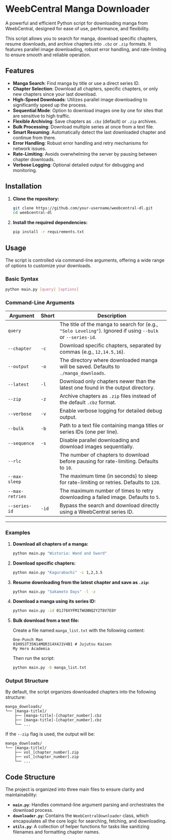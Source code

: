 # WeebCentral Manga Downloader

A powerful and efficient Python script for downloading manga from WeebCentral, designed for ease of use, performance, and flexibility.

This script allows you to search for manga, download specific chapters, resume downloads, and archive chapters into `.cbz` or `.zip` formats. It features parallel image downloading, robust error handling, and rate-limiting to ensure smooth and reliable operation.

## Features

- **Manga Search**: Find manga by title or use a direct series ID.
- **Chapter Selection**: Download all chapters, specific chapters, or only new chapters since your last download.
- **High-Speed Downloads**: Utilizes parallel image downloading to significantly speed up the process.
- **Sequential Mode**: Option to download images one by one for sites that are sensitive to high traffic.
- **Flexible Archiving**: Save chapters as `.cbz` (default) or `.zip` archives.
- **Bulk Processing**: Download multiple series at once from a text file.
- **Smart Resuming**: Automatically detect the last downloaded chapter and continue from there.
- **Error Handling**: Robust error handling and retry mechanisms for network issues.
- **Rate-Limiting**: Avoids overwhelming the server by pausing between chapter downloads.
- **Verbose Logging**: Optional detailed output for debugging and monitoring.

## Installation

1.  **Clone the repository:**

    ```bash
    git clone https://github.com/your-username/weebcentral-dl.git
    cd weebcentral-dl
    ```

2.  **Install the required dependencies:**

    ```bash
    pip install -r requirements.txt
    ```

## Usage

The script is controlled via command-line arguments, offering a wide range of options to customize your downloads.

### Basic Syntax

```bash
python main.py [query] [options]
```

### Command-Line Arguments

| Argument              | Short | Description                                                                                                 |
| --------------------- | ----- | ----------------------------------------------------------------------------------------------------------- |
| `query`               |       | The title of the manga to search for (e.g., `"Solo Leveling"`). Ignored if using `--bulk` or `--series-id`.      |
| `--chapter`           | `-c`  | Download specific chapters, separated by commas (e.g., `12,14.5,16`).                                       |
| `--output`            | `-o`  | The directory where downloaded manga will be saved. Defaults to `./manga_downloads`.                       |
| `--latest`            | `-l`  | Download only chapters newer than the latest one found in the output directory.                             |
| `--zip`               | `-z`  | Archive chapters as `.zip` files instead of the default `.cbz` format.                                      |
| `--verbose`           | `-v`  | Enable verbose logging for detailed debug output.                                                           |
| `--bulk`              | `-b`  | Path to a text file containing manga titles or series IDs (one per line).                                   |
| `--sequence`          | `-s`  | Disable parallel downloading and download images sequentially.                                              |
| `--rlc`               |       | The number of chapters to download before pausing for rate-limiting. Defaults to `10`.                      |
| `--max-sleep`         |       | The maximum time (in seconds) to sleep for rate-limiting or retries. Defaults to `120`.                   |
| `--max-retries`       |       | The maximum number of times to retry downloading a failed image. Defaults to `5`.                           |
| `--series-id`         | `-id` | Bypass the search and download directly using a WeebCentral series ID.                                      |

--- 

### Examples

1.  **Download all chapters of a manga:**

    ```bash
    python main.py "Wistoria: Wand and Sword"
    ```

2.  **Download specific chapters:**

    ```bash
    python main.py "Kagurabachi" -c 1,2,3.5
    ```

3.  **Resume downloading from the latest chapter and save as `.zip`:**

    ```bash
    python main.py "Sakamoto Days" -l -z
    ```

4.  **Download a manga using its series ID:**

    ```bash
    python main.py -id 01J76XYFM1TWGNNQ2Y2T8V7E8Y
    ```

5.  **Bulk download from a text file:**

    Create a file named `manga_list.txt` with the following content:

    ```
    One-Punch Man
    01H9S3T35N14MQR314X4J1V4B1 # Jujutsu Kaisen
    My Hero Academia
    ```

    Then run the script:

    ```bash
    python main.py -b manga_list.txt
    ```

### Output Structure

By default, the script organizes downloaded chapters into the following structure:

```
manga_downloads/
└── [manga-title]/
    ├── [manga-title]-[chapter_number].cbz
    ├── [manga-title]-[chapter_number].cbz
    └── ...
```

If the `--zip` flag is used, the output will be:

```
manga_downloads/
└── [manga-title]/
    ├── vol_[chapter_number].zip
    ├── vol_[chapter_number].zip
    └── ...
```

## Code Structure

The project is organized into three main files to ensure clarity and maintainability:

-   **`main.py`**: Handles command-line argument parsing and orchestrates the download process.
-   **`downloader.py`**: Contains the `WeebCentralDownloader` class, which encapsulates all the core logic for searching, fetching, and downloading.
-   **`utils.py`**: A collection of helper functions for tasks like sanitizing filenames and formatting chapter names.